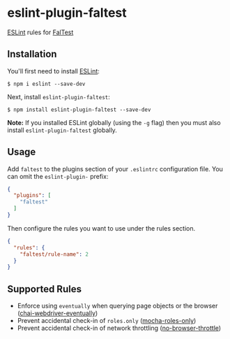 # eslint-plugin-faltest

[ESLint](https://eslint.org) rules for [FalTest](https://github.com/CrowdStrike/faltest)

## Installation

You'll first need to install [ESLint](http://eslint.org):

```
$ npm i eslint --save-dev
```

Next, install `eslint-plugin-faltest`:

```
$ npm install eslint-plugin-faltest --save-dev
```

**Note:** If you installed ESLint globally (using the `-g` flag) then you must also install `eslint-plugin-faltest` globally.

## Usage

Add `faltest` to the plugins section of your `.eslintrc` configuration file. You can omit the `eslint-plugin-` prefix:

```json
{
  "plugins": [
    "faltest"
  ]
}
```

Then configure the rules you want to use under the rules section.

```json
{
  "rules": {
    "faltest/rule-name": 2
  }
}
```

## Supported Rules

*   Enforce using `eventually` when querying page objects or the browser ([chai-webdriver-eventually](./doc/rules/chai-webdriver-eventually.md))
*   Prevent accidental check-in of `roles.only` ([mocha-roles-only](./doc/rules/mocha-roles-only.md))
*   Prevent accidental check-in of network throttling ([no-browser-throttle](./doc/rules/no-browser-throttle.md))
